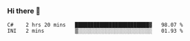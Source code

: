 ### Hi there 👋

<!--START_SECTION:waka-->
```text
C#    2 hrs 20 mins   ████████████████████████▓   98.07 % 
INI   2 mins          ▒░░░░░░░░░░░░░░░░░░░░░░░░   01.93 % 
```
<!--END_SECTION:waka-->

<!--
**jerry-shao/jerry-shao** is a ✨ _special_ ✨ repository because its `README.md` (this file) appears on your GitHub profile.

Here are some ideas to get you started:

- 🔭 I’m currently working on ...
- 🌱 I’m currently learning ...
- 👯 I’m looking to collaborate on ...
- 🤔 I’m looking for help with ...
- 💬 Ask me about ...
- 📫 How to reach me: ...
- 😄 Pronouns: ...
- ⚡ Fun fact: ...
-->

